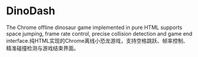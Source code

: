 # DinoDash
The Chrome offline dinosaur game implemented in pure HTML supports space jumping, frame rate control, precise collision detection and game end interface.纯HTML实现的Chrome离线小恐龙游戏，支持空格跳跃、帧率控制、精准碰撞检测与游戏结束界面。
